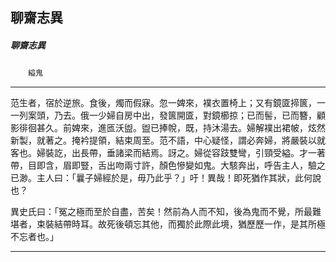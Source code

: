 

## 聊齋志異

##### 聊齋志異
　　`縊鬼`

* * *

范生者，宿於逆旅。食後，燭而假寐。忽一婢來，襆衣置椅上；又有鏡匳揥篋，一一列案頭，乃去。俄一少婦自房中出，發篋開匳，對鏡櫛掠；已而髻，已而簪，顧影徘徊甚久。前婢來，進匜沃盥。盥已捧帨，既，持沐湯去。婦解襆出裙帔，炫然新製，就著之。掩衿提領，結束周至。范不語，中心疑怪，謂必奔婦，將嚴裝以就客也。婦裝訖，出長帶，垂諸梁而結焉。訝之。婦從容跂雙彎，引頸受縊。才一著帶，目即含，眉即豎，舌出吻兩寸許，顏色慘變如鬼。大駭奔出，呼告主人，驗之已渺。主人曰：「曩子婦經於是，毋乃此乎？」吁！異哉！即死猶作其狀，此何說也？

異史氏曰：「冤之極而至於自盡，苦矣！然前為人而不知，後為鬼而不覺，所最難堪者，束裝結帶時耳。故死後頓忘其他，而獨於此際此境，猶歷歷一作，是其所極不忘者也。」

* * *

